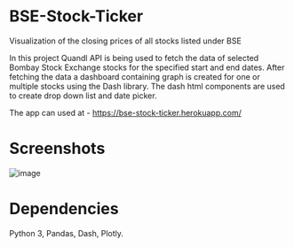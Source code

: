# BSE-Stock-Ticker
Visualization of the closing prices of all stocks listed under BSE

In this project Quandl API is being used to fetch the data of selected Bombay Stock Exchange stocks for the specified start and end dates. After fetching the data a dashboard containing graph is created for one or multiple stocks using the Dash library. The dash html components are used to create drop down list and date picker.

The app can used at - https://bse-stock-ticker.herokuapp.com/

# Screenshots

![image](https://user-images.githubusercontent.com/16362957/53362296-d33a4b00-395f-11e9-9020-f41ead5c2fcd.png)

# Dependencies

Python 3,
Pandas,
Dash,
Plotly.
